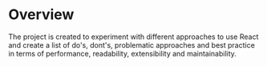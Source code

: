 # Overview

The project is created to experiment with different approaches to use React and create a list of do's, dont's, problematic approaches and best practice in terms of performance, readability, extensibility and maintainability.
